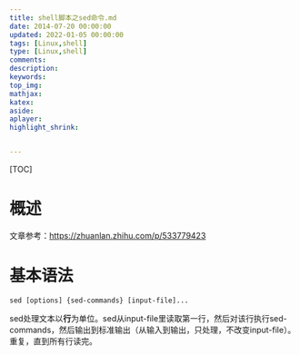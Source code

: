 ```yaml
---
title: shell脚本之sed命令.md
date: 2014-07-20 00:00:00
updated: 2022-01-05 00:00:00
tags: [Linux,shell]
type: [Linux,shell]
comments: 
description:
keywords:
top_img:
mathjax:
katex:
aside:
aplayer:
highlight_shrink:


---
```


[TOC]

# 概述

文章参考：https://zhuanlan.zhihu.com/p/533779423



# 基本语法

```shell
sed [options] {sed-commands} [input-file]...  
```

sed处理文本以**行**为单位。sed从input-file里读取第一行，然后对该行执行sed-commands，然后输出到标准输出（从输入到输出，只处理，不改变input-file）。重复，直到所有行读完。




